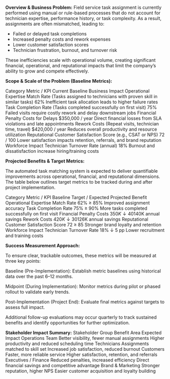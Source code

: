 **Overview & Business Problem:**
Field service task assignment is currently performed using manual or rule-based processes that do not account for technician expertise, performance history, or task complexity. As a result, assignments are often mismatched, leading to:
- Failed or delayed task completions
- Increased penalty costs and rework expenses
- Lower customer satisfaction scores
- Technician frustration, burnout, and turnover risk

These inefficiencies scale with operational volume, creating significant financial, operational, and reputational impacts that limit the company’s ability to grow and compete effectively.

**Scope & Scale of the Problem (Baseline Metrics):**

Category	Metric / KPI	Current Baseline	Business Impact
Operational	Expertise Match Rate (Tasks assigned to technicians with proven skill in similar tasks)	62%	Inefficient task allocation leads to higher failure rates
	Task Completion Rate (Tasks completed successfully on first visit)	75%	Failed visits require costly rework and delay downstream jobs
Financial	Penalty Costs for Delays	$350,000 / year	Direct financial losses from SLA violations and late appointments
	Rework Costs (Repeat visits, technician time, travel)	$420,000 / year	Reduces overall productivity and resource utilization
Reputational	Customer Satisfaction Score (e.g., CSAT or NPS)	72 / 100	Lower satisfaction impacts retention, referrals, and brand reputation
Workforce Impact	Technician Turnover Rate (annual)	18%	Burnout and dissatisfaction increase hiring/training costs

**Projected Benefits & Target Metrics:**

The automated task matching system is expected to deliver quantifiable improvements across operational, financial, and reputational dimensions. The table below outlines target metrics to be tracked during and after project implementation.

Category	Metric / KPI	Baseline	Target / Expected	Projected Benefit
Operational	Expertise Match Rate	62%	≥ 85%	Improved assignment accuracy
	Task Completion Rate	75%	≥ 90%	More tasks completed successfully on first visit
Financial	Penalty Costs	$350K	↓ 40%	~$140K annual savings
	Rework Costs	$420K	↓ 30%	~$126K annual savings
Reputational	Customer Satisfaction Score	72	≥ 85	Stronger brand loyalty and retention
Workforce Impact	Technician Turnover Rate	18%	↓ 5 pp	Lower recruitment and training costs

**Success Measurement Approach:**

To ensure clear, trackable outcomes, these metrics will be measured at three key points:

Baseline (Pre-Implementation):
Establish metric baselines using historical data over the past 6–12 months.

Midpoint (During Implementation):
Monitor metrics during pilot or phased rollout to validate early trends.

Post-Implementation (Project End):
Evaluate final metrics against targets to assess full impact.

Additional follow-up evaluations may occur quarterly to track sustained benefits and identify opportunities for further optimization.

**Stakeholder Impact Summary:**
Stakeholder Group	Benefit Area	Expected Impact
Operations Team	Better visibility, fewer manual assignments	Higher productivity and reduced scheduling time
Technicians	Assignments matched to skill set	Increased job satisfaction, reduced burnout
Customers	Faster, more reliable service	Higher satisfaction, retention, and referrals
Executives / Finance	Reduced penalties, increased efficiency	Direct financial savings and competitive advantage
Brand & Marketing	Stronger reputation, higher NPS	Easier customer acquisition and loyalty building
